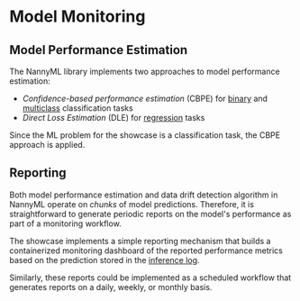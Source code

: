 # Model Monitoring

## Model Performance Estimation

The NannyML library implements two approaches to model performance estimation:

-   _Confidence-based performance estimation_ (CBPE) for [binary](https://nannyml.readthedocs.io/en/stable/tutorials/performance_estimation/binary_performance_estimation.html) and [multiclass](https://nannyml.readthedocs.io/en/stable/tutorials/performance_estimation/multiclass_performance_estimation.html) classification tasks
-   _Direct Loss Estimation_ (DLE) for [regression](https://nannyml.readthedocs.io/en/stable/tutorials/performance_estimation/regression_performance_estimation.html) tasks

Since the ML problem for the showcase is a classification task, the CBPE approach is applied.

<!--
TODO: Bring back this section when the data drift detection is fully implemented in the showcase

## Data Drift Detection

NannyML implements a variety of data drift detection algorithms for [univariate](https://nannyml.readthedocs.io/en/stable/tutorials/detecting_data_drift/univariate_drift_detection.html) and [multivariate](https://nannyml.readthedocs.io/en/stable/tutorials/detecting_data_drift/multivariate_drift_detection.html) data.
 -->

## Reporting

Both model performance estimation and data drift detection algorithm in NannyML operate on _chunks_ of model predictions.
Therefore, it is straightforward to generate periodic reports on the model's performance as part of a monitoring workflow.

The showcase implements a simple reporting mechanism that builds a containerized monitoring dashboard of the reported performance metrics based on the prediction stored in the [inference log](inference-logging.md).

Similarly, these reports could be implemented as a scheduled workflow that generates reports on a daily, weekly, or monthly basis.
